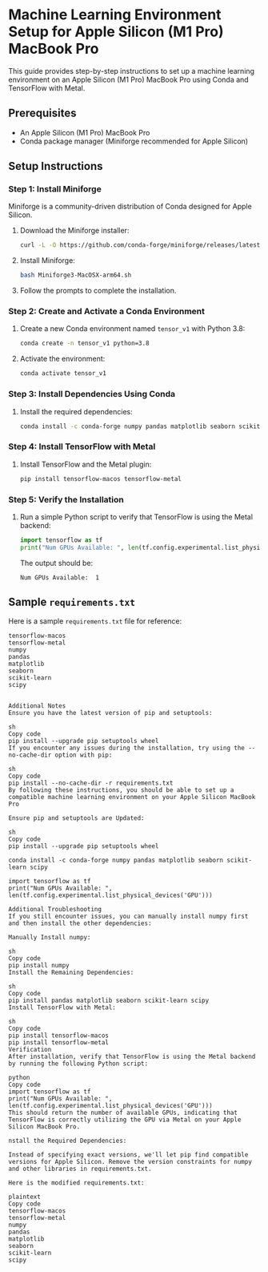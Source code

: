 # Machine Learning Environment Setup for Apple Silicon (M1 Pro) MacBook Pro

This guide provides step-by-step instructions to set up a machine learning environment on an Apple Silicon (M1 Pro) MacBook Pro using Conda and TensorFlow with Metal.

## Prerequisites

- An Apple Silicon (M1 Pro) MacBook Pro
- Conda package manager (Miniforge recommended for Apple Silicon)

## Setup Instructions

### Step 1: Install Miniforge

Miniforge is a community-driven distribution of Conda designed for Apple Silicon.

1. Download the Miniforge installer:

    ```sh
    curl -L -O https://github.com/conda-forge/miniforge/releases/latest/download/Miniforge3-MacOSX-arm64.sh
    ```

2. Install Miniforge:

    ```sh
    bash Miniforge3-MacOSX-arm64.sh
    ```

3. Follow the prompts to complete the installation.

### Step 2: Create and Activate a Conda Environment

1. Create a new Conda environment named `tensor_v1` with Python 3.8:

    ```sh
    conda create -n tensor_v1 python=3.8
    ```

2. Activate the environment:

    ```sh
    conda activate tensor_v1
    ```

### Step 3: Install Dependencies Using Conda

1. Install the required dependencies:

    ```sh
    conda install -c conda-forge numpy pandas matplotlib seaborn scikit-learn scipy
    ```

### Step 4: Install TensorFlow with Metal

1. Install TensorFlow and the Metal plugin:

    ```sh
    pip install tensorflow-macos tensorflow-metal
    ```

### Step 5: Verify the Installation

1. Run a simple Python script to verify that TensorFlow is using the Metal backend:

    ```python
    import tensorflow as tf
    print("Num GPUs Available: ", len(tf.config.experimental.list_physical_devices('GPU')))
    ```

   The output should be:

    ```
    Num GPUs Available:  1
    ```

## Sample `requirements.txt`

Here is a sample `requirements.txt` file for reference:

```plaintext
tensorflow-macos
tensorflow-metal
numpy
pandas
matplotlib
seaborn
scikit-learn
scipy


Additional Notes
Ensure you have the latest version of pip and setuptools:

sh
Copy code
pip install --upgrade pip setuptools wheel
If you encounter any issues during the installation, try using the --no-cache-dir option with pip:

sh
Copy code
pip install --no-cache-dir -r requirements.txt
By following these instructions, you should be able to set up a compatible machine learning environment on your Apple Silicon MacBook Pro

Ensure pip and setuptools are Updated:

sh
Copy code
pip install --upgrade pip setuptools wheel

conda install -c conda-forge numpy pandas matplotlib seaborn scikit-learn scipy

import tensorflow as tf
print("Num GPUs Available: ", len(tf.config.experimental.list_physical_devices('GPU')))

Additional Troubleshooting
If you still encounter issues, you can manually install numpy first and then install the other dependencies:

Manually Install numpy:

sh
Copy code
pip install numpy
Install the Remaining Dependencies:

sh
Copy code
pip install pandas matplotlib seaborn scikit-learn scipy
Install TensorFlow with Metal:

sh
Copy code
pip install tensorflow-macos
pip install tensorflow-metal
Verification
After installation, verify that TensorFlow is using the Metal backend by running the following Python script:

python
Copy code
import tensorflow as tf
print("Num GPUs Available: ", len(tf.config.experimental.list_physical_devices('GPU')))
This should return the number of available GPUs, indicating that TensorFlow is correctly utilizing the GPU via Metal on your Apple Silicon MacBook Pro.

nstall the Required Dependencies:

Instead of specifying exact versions, we'll let pip find compatible versions for Apple Silicon. Remove the version constraints for numpy and other libraries in requirements.txt.

Here is the modified requirements.txt:

plaintext
Copy code
tensorflow-macos
tensorflow-metal
numpy
pandas
matplotlib
seaborn
scikit-learn
scipy